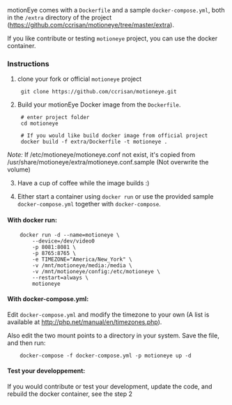 motionEye comes with a `Dockerfile` and a sample `docker-compose.yml`, both in the `/extra` directory of the project (https://github.com/ccrisan/motioneye/tree/master/extra).

If you like contribute or testing `motioneye` project, you can use the docker container.

### Instructions
1. clone your fork or official `motioneye` project

        git clone https://github.com/ccrisan/motioneye.git

2. Build your motionEye Docker image from the `Dockerfile`. 

        # enter project folder
        cd motioneye
        
        # If you would like build docker image from official project
        docker build -f extra/Dockerfile -t motioneye .

*Note:* If /etc/motioneye/motioneye.conf not exist, it's copied from /usr/share/motioneye/extra/motioneye.conf.sample (Not overwrite the volume)

3. Have a cup of coffee while the image builds :)

4. Either start a container using `docker run` or use the provided sample `docker-compose.yml` together with `docker-compose`.

#### With docker run:

        docker run -d --name=motioneye \
            --device=/dev/video0
            -p 8081:8081 \
            -p 8765:8765 \
            -e TIMEZONE="America/New_York" \
            -v /mnt/motioneye/media:/media \
            -v /mnt/motioneye/config:/etc/motioneye \
            --restart=always \
            motioneye

#### With docker-compose.yml:

Edit `docker-compose.yml` and modify the timezone to your own (A list is available at http://php.net/manual/en/timezones.php).

Also edit the two mount points to a directory in your system. Save the file, and then run:

        docker-compose -f docker-compose.yml -p motioneye up -d

#### Test your developpement:

If you would contribute or test your development, update the code, and rebuild the docker container, see the step 2